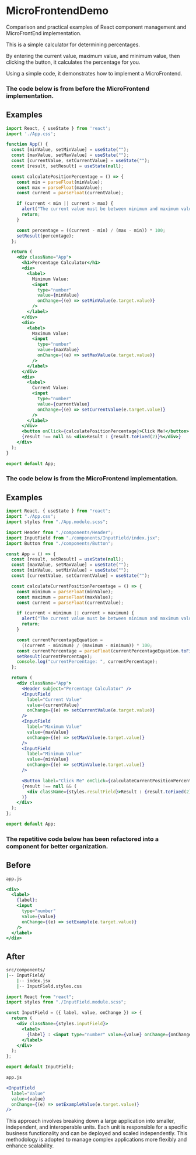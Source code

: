 # MicroFrontendDemo
Comparison and practical examples of React component management and MicroFrontEnd implementation.

This is a simple calculator for determining percentages.

By entering the current value, maximum value, and minimum value, then clicking the button, it calculates the percentage for you.

Using a simple code, it demonstrates how to implement a MicroFrontend.



### **The code below is from before the MicroFrontend implementation.**
## Examples
```jsx
import React, { useState } from 'react';
import './App.css';

function App() {
  const [minValue, setMinValue] = useState("");
  const [maxValue, setMaxValue] = useState("");
  const [currentValue, setCurrentValue] = useState("");
  const [result, setResult] = useState(null);

  const calculatePositionPercentage = () => {
    const min = parseFloat(minValue);
    const max = parseFloat(maxValue);
    const current = parseFloat(currentValue);

    if (current < min || current > max) {
      alert("The current value must be between minimum and maximum values.");
      return;
    }

    const percentage = ((current - min) / (max - min)) * 100;
    setResult(percentage);
  };

  return (
    <div className="App">
      <h1>Percentage Calculator</h1>
      <div>
        <label>
          Minimum Value:
          <input
            type="number"
            value={minValue}
            onChange={(e) => setMinValue(e.target.value)}
          />
        </label>
      </div>
      <div>
        <label>
          Maximum Value:
          <input
            type="number"
            value={maxValue}
            onChange={(e) => setMaxValue(e.target.value)}
          />
        </label>
      </div>
      <div>
        <label>
          Current Value:
          <input
            type="number"
            value={currentValue}
            onChange={(e) => setCurrentValue(e.target.value)}
          />
        </label>
      </div>
      <button onClick={calculatePositionPercentage}>Click Me!</button>
      {result !== null && <div>Result : {result.toFixed(2)}%</div>}
    </div>
  );
}

export default App;
```


### **The code below is from the MicroFrontend implementation.**

## Examples
```jsx
import React, { useState } from "react";
import "./App.css";
import styles from "./App.module.scss";

import Header from "./components/Header";
import InputField from "./components/InputField/index.jsx";
import Button from "./components/Button";

const App = () => {
  const [result, setResult] = useState(null);
  const [maxValue, setMaxValue] = useState("");
  const [minValue, setMinValue] = useState("");
  const [currentValue, setCurrentValue] = useState("");

  const calculateCurrentPositionPercentage = () => {
    const minimum = parseFloat(minValue);
    const maximum = parseFloat(maxValue);
    const current = parseFloat(currentValue);

    if (current < minimum || current > maximum) {
      alert("The current value must be between minimum and maximum values.");
      return;
    }

    const currentPercentageEquation =
      ((current - minimum) / (maximum - minimum)) * 100;
    const currentPercentage = parseFloat(currentPercentageEquation.toFixed(2));
    setResult(currentPercentage);
    console.log("currentPercentage: ", currentPercentage);
  };

  return (
    <div className="App">
      <Header subject="Percentage Calculator" />
      <InputField
        label="Current Value"
        value={currentValue}
        onChange={(e) => setCurrentValue(e.target.value)}
      />
      <InputField
        label="Maximum Value"
        value={maxValue}
        onChange={(e) => setMaxValue(e.target.value)}
      />
      <InputField
        label="Minimum Value"
        value={minValue}
        onChange={(e) => setMinValue(e.target.value)}
      />

      <Button label="Click Me" onClick={calculateCurrentPositionPercentage} />
      {result !== null && (
        <div className={styles.resultField}>Result : {result.toFixed(2)}%</div>
      )}
    </div>
  );
};

export default App;
```
### The repetitive code below has been refactored into a component for better organization.

## Before
```sh
app.js
```
```jsx
<div>
  <label>
    {label}:
    <input
      type="number"
      value={value}
      onChange={(e) => setExample(e.target.value)}
    />
  </label>
</div>
```

## After
```sh
src/components/
|-- InputField/
    |-- index.jsx
    |-- InputField.styles.css
```
```jsx
import React from "react";
import styles from "./InputField.module.scss";

const InputField = ({ label, value, onChange }) => {
  return (
    <div className={styles.inputField}>
      <label>
        {label} : <input type="number" value={value} onChange={onChange} />
      </label>
    </div>
  );
};

export default InputField;
```
```sh
app.js
```
```jsx
<InputField
  label="Value"
  value={value}
  onChange={(e) => setExampleValue(e.target.value)}
/>
```
This approach involves breaking down a large application into smaller, independent, and interoperable units. Each unit is responsible for a specific business functionality and can be deployed and scaled independently. This methodology is adopted to manage complex applications more flexibly and enhance scalability.
